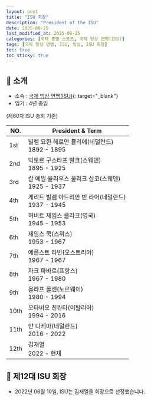 ```yaml
---
layout: post
title: "ISU 회장"
description: "President of the ISU"
date: 2025-09-25
last_modified_at: 2025-09-25
categories: [국제 종별 스포츠, 국제 빙상 연맹(ISU)]
tags: [국제 빙상 연맹, ISU, 빙상, ISU 회장]
toc: true
toc_sticky: true
---
```

## 📜 소개
* 소속 : [국제 빙상 연맹(ISU)](https://www.isu-skating.com/){: target="_blank"}
* 임기 : 4년 중임

(제60차 ISU 총회 기준)

<html>
    <head>
        <meta charset="UTF-8">
    </head>
    <body>
        <table>
            <thead>
                <tr class="header-row">
                    <th class="col-no">NO.</th>
                    <th class="col-h_t">President & Term</th>
                </tr>
            </thead>
            <tbody>
                <tr>
                    <td>1st</td>
                    <td>
                        <div>빌렘 요한 헤르만 뮬리에(네덜란드)</div>
                        <div>1892 - 1895</div>
                    </td>
                </tr>
                <tr>
                    <td>2nd</td>
                    <td>
                        <div>빅토르 구스타프 발크(스웨덴)</div>
                        <div>1895 - 1925</div>
                    </td>
                </tr>
                <tr>
                    <td>3rd</td>
                    <td>
                        <div>칼 에밀 율리우스 울리크 살코(스웨덴)</div>
                        <div>1925 - 1937</div>
                    </td>
                </tr>
                <tr>
                    <td>4th</td>
                    <td>
                        <div>게리트 빌렘 아드리안 반 라어(네덜란드)</div>
                        <div>1937 - 1945</div>
                    </td>
                </tr>
                <tr>
                    <td>5th</td>
                    <td>
                        <div>허버트 제임스 클라크(영국)</div>
                        <div>1945 - 1953</div>
                    </td>
                </tr>
                <tr>
                    <td>6th</td>
                    <td>
                        <div>제임스 쿡(스위스)</div>
                        <div>1953 - 1967</div>
                    </td>
                </tr>
                <tr>
                    <td>7th</td>
                    <td>
                        <div>에른스트 라빈(오스트리아)</div>
                        <div>1967 - 1967</div>
                    </td>
                </tr>
                <tr>
                    <td>8th</td>
                    <td>
                        <div>자크 파바르(프랑스)</div>
                        <div>1967 - 1980</div>
                    </td>
                </tr>
                <tr>
                    <td>9th</td>
                    <td>
                        <div>올라프 폴센(노르웨이)</div>
                        <div>1980 - 1994</div>
                    </td>
                </tr>
                <tr>
                    <td>10th</td>
                    <td>
                        <div>오타비오 친콴타(이탈리아)</div>
                        <div>1994 - 2016</div>
                    </td>
                </tr>
                <tr>
                    <td>11th</td>
                    <td>
                        <div>얀 디케마(네덜란드)</div>
                        <div>2016 - 2022</div>
                    </td>
                </tr>
                <tr class="korea-host-bg">
                    <td><span class="korea-host">12th</span></td>
                    <td>
                        <div><span class="korea-host">김재열</span></div>
                        <div><span class="korea-host">2022 - 현재</span></div>
                    </td>
                </tr>
            </tbody>
        </table>
    </body>
</html>

## 📜 제12대 ISU 회장
* 2022년 06월 10일, ISU는 <span class="korea-host">김재열</span>을 회장으로 선정했습니다.
